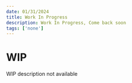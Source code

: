 ```yaml
---
date: 01/31/2024
title: Work In Progress
description: Work In Progress, Come back soon
tags: ['none']
---
```

# WIP
WIP description not available